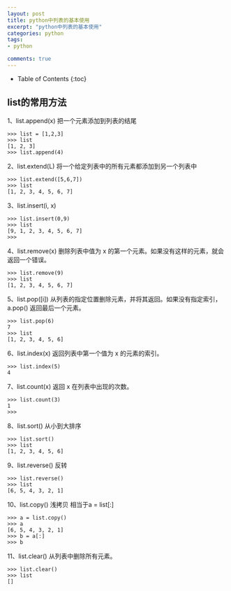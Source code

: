 ```yaml
---
layout: post
title: python中列表的基本使用
excerpt: "python中列表的基本使用"
categories: python
tags: 
- python

comments: true
---
```


* Table of Contents
{:toc}

## list的常用方法

1、list.append(x)  把一个元素添加到列表的结尾

```
>>> list = [1,2,3]
>>> list
[1, 2, 3]
>>> list.append(4)
```
  
2、list.extend(L)  将一个给定列表中的所有元素都添加到另一个列表中
  
  ```
>>> list.extend([5,6,7])
>>> list
[1, 2, 3, 4, 5, 6, 7]
  ```
  
3、list.insert(i, x)

  ```
>>> list.insert(0,9)
>>> list
[9, 1, 2, 3, 4, 5, 6, 7]
>>> 
  ```

4、list.remove(x)  删除列表中值为 x 的第一个元素。如果没有这样的元素，就会返回一个错误。

  ```
>>> list.remove(9)
>>> list
[1, 2, 3, 4, 5, 6, 7]
  ```
 
5、list.pop([i])  从列表的指定位置删除元素，并将其返回。如果没有指定索引，a.pop() 返回最后一个元素。

  ```
>>> list.pop(6)
7
>>> list
[1, 2, 3, 4, 5, 6]
  ```

6、list.index(x)  返回列表中第一个值为 x 的元素的索引。

  ```
>>> list.index(5)
4
  ```
  
7、list.count(x)  返回 x 在列表中出现的次数。

  ```
>>> list.count(3)
1
>>> 
  ```
  
8、list.sort()  从小到大排序

  ```
>>> list.sort()
>>> list
[1, 2, 3, 4, 5, 6]
  ```
  
9、list.reverse()  反转

  ```
>>> list.reverse()
>>> list
[6, 5, 4, 3, 2, 1]
  ```
  
10、list.copy() 浅拷贝 相当于a = list[:]

  ```
>>> a = list.copy()
>>> a
[6, 5, 4, 3, 2, 1]
>>> b = a[:]
>>> b
  ```

11、list.clear()  从列表中删除所有元素。

  ```
>>> list.clear()
>>> list
[]
  ```